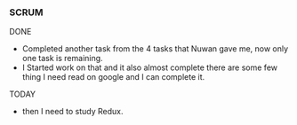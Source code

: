 ### SCRUM
DONE
- Completed another task from the 4 tasks that Nuwan gave me, now only one task is remaining.
- I Started work on that and it also almost complete there are some few thing I need read on google and I can complete it. 

TODAY
- then I need to study Redux. 